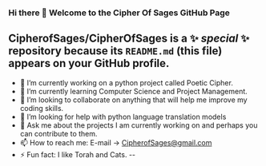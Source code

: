 ### Hi there 👋 Welcome to the Cipher Of Sages GitHub Page  

**CipherofSages/CipherOfSages** is a ✨ _special_ ✨ repository because its `README.md` (this file) appears on your GitHub profile.
--

- 🔭 I’m currently working on a python project called Poetic Cipher. 
- 🌱 I’m currently learning Computer Science and Project Management.
- 👯 I’m looking to collaborate on anything that will help me improve my coding skills.
- 🤔 I’m looking for help with python language translation models
- 💬 Ask me about the projects I am currently working on and perhaps you can contribute to them.
- 📫 How to reach me: E-mail -> CipherofSages@gmail.com
- ⚡ Fun fact: I like Torah and Cats.
--

